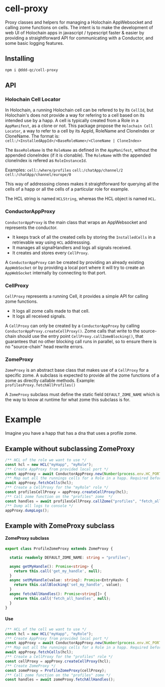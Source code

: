 # cell-proxy

Proxy classes and helpers for managing a Holochain AppWebsocket and calling zome functions on cells.
The intent is to make the development of web UI of Holochain apps in javascript / typescript faster & easier by providing a straightforward API for communicating with a Conductor, and some basic logging features.


## Installing

```bash
npm i @ddd-qc/cell-proxy
```

## API

### Holochain Cell Locator

In Holochain, a running Holochain cell can be refered to by its `CellId`, but Holochain's does not provide a way for refering to a cell based on its intended use by a happ. A cell is typically created from a Role in a `AppManifest`, as a clone or not.
This package propose the `Holochain Cell Locator`, a way to refer to a cell by its AppId, RoleName and CloneIndex or CloneName.
The format is:
`cell:/<InstalledAppId>/<BaseRoleName>/<CloneName | CloneIndex>`

The `BaseRoleName` is the `RoleName` as defined in the `AppManifest`, without the appended cloneIndex (if it is clonable).
The `RoleName` with the appended cloneIndex is refered as `RoleInstanceId`.

Examples:
`cell:/where/profiles`
`cell:/chatApp/channel/2`
`cell:/chatApp/channel/europe/0`

This way of addresssing clones makes it straightforward for querying all the cells of a happ or all the cells of a particular role for example.

The HCL string is named `HCLString`, whereas the HCL object is named `HCL`.


### ConductorAppProxy
`ConductorAppProxy` is the main class that wraps an AppWebsocket and represents the conductor.

 - It keeps track of all the created cells by storing the `InstalledCells` in a retrievable way using `HCL` addresssing.
 - It manages all signalHandlers and logs all signals received.
 - It creates and stores every `CellProxy`.

A `ConductorAppProxy` can be created by providing an already existing `AppWebSocket` or by providing a local port where it will try to create an `AppWebSocket` internally by connecting to that port.


### CellProxy 

`CellProxy` represents a running Cell, it provides a simple API for calling zome functions.

 - It logs all zome calls made to that cell.
 - It logs all received signals.

 A `CellProxy` can only be created by a `ConductorAppProxy` by calling `ConductorAppProxy.createCellProxy()`.
 Zome calls that write to the source-chain should use the entry point `CellProxy.callZomeBlocking()`, that guarantees that no other blocking call runs in parallel, so to ensure there is no "source-chain" head rewrite errors.


### ZomeProxy 

`ZomeProxy` is an abstract base class that makes use of a `CellProxy` for a specific zome.
A subclass is expected to provide all the zome functions of a zome as directly callable methods.
Example: `profilesProxy.fetchAllProfiles()`

A `ZomeProxy` subclass must define the static field `DEFAULT_ZOME_NAME` which is the way to know at runtime for what zome this subclass is for.


# Example

Imagine you have a happ that has a dna that uses a profile zome.

## Example without subclassing ZomeProxy
```typescript
/** HCL of the role we want to use */
const hcl = new HCL("myHapp", "myRole");
/** Create AppProxy from provided local port */
const appProxy = await ConductorAppProxy.new(Number(process.env.HC_PORT));
/** Map out all the runnings cells for a Role in a happ. Required before calling createCellProxy */
await appProxy.fetchCells(hcl);
/** Create a CellProxy for the "myRole" role */
const profilesCellProxy = appProxy.createCellProxy(hcl);
/** Call zome function on the "profiles" zome  */
const handles = await profilesCellProxy.callZome("profiles", "fetch_all_handles", null);
/** Dump all logs to console */
appProxy.dumpLogs();
```


## Example with ZomeProxy subclass

#### ZomeProxy subclass

```typescript
export class ProfileZomeProxy extends ZomeProxy {

  static readonly DEFAULT_ZOME_NAME: string = "profiles";

  async getMyHandle(): Promise<string> {
    return this.call('get_my_handle', null);
  }
  async setMyHandle(value: string): Promise<EntryHash> {
    return this.callBlocking('set_my_handle', value);
  }
  async fetchAllHandles(): Promise<string[]> {
    return this.call('fetch_all_handles', null);
  }
}
```

#### Use

```typescript
/** HCL of the cell we want to use */
const hcl = new HCL("myHapp", "myRole");
/** Create AppProxy from provided local port */
const appProxy = await ConductorAppProxy.new(Number(process.env.HC_PORT));
/** Map out all the runnings cells for a Role in a happ. Required before calling createCellProxy */
await appProxy.fetchCells(hcl);
/** Create a CellProxy for the "profiles" role */
const cellProxy = appProxy.createCellProxy(hcl);
/** Create ZomeProxy */
const zomeProxy = ProfileZomeProxy(cellProxy);
/** Call zome function on the "profiles" zome */
const handles = await zomeProxy.fetchAllHandles();
```
